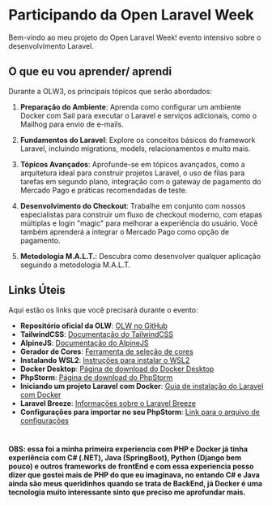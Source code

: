 # Participando da Open Laravel Week

Bem-vindo ao meu projeto do Open Laravel Week! evento intensivo sobre o desenvolvimento Laravel.

## O que eu vou aprender/ aprendi

Durante a OLW3, os principais tópicos que serão abordados:

1. **Preparação do Ambiente**: Aprenda como configurar um ambiente Docker com Sail para executar o Laravel e serviços adicionais, como o Mailhog para envio de e-mails.

2. **Fundamentos do Laravel**: Explore os conceitos básicos do framework Laravel, incluindo migrations, models, relacionamentos e muito mais.

3. **Tópicos Avançados**: Aprofunde-se em tópicos avançados, como a arquitetura ideal para construir projetos Laravel, o uso de filas para tarefas em segundo plano, integração com o gateway de pagamento do Mercado Pago e práticas recomendadas de teste.

4. **Desenvolvimento do Checkout**: Trabalhe em conjunto com nossos especialistas para construir um fluxo de checkout moderno, com etapas múltiplas e login "magic" para melhorar a experiência do usuário. Você também aprenderá a integrar o Mercado Pago como opção de pagamento.

5. **Metodologia M.A.L.T.**: Descubra como desenvolver qualquer aplicação seguindo a metodologia M.A.L.T.

## Links Úteis

Aqui estão os links que você precisará durante o evento:

- **Repositório oficial da OLW**: [OLW no GitHub](https://github.com/beerandcodeteam/olw-3)
- **TailwindCSS**: [Documentação do TailwindCSS](https://tailwindcss.com/docs/installation)
- **AlpineJS**: [Documentação do AlpineJS](https://alpinejs.dev)
- **Gerador de Cores**: [Ferramenta de seleção de cores](https://m2.material.io/design/color/the-color-system.html#tools-for-picking-colors)
- **Instalando WSL2**: [Instruções para instalar o WSL2](https://learn.microsoft.com/pt-br/windows/wsl/install-manual)
- **Docker Desktop**: [Página de download do Docker Desktop](https://www.docker.com/products/docker-desktop/)
- **PhpStorm**: [Página de download do PhpStorm](https://www.jetbrains.com/pt-br/phpstorm/download/#section=windows)
- **Iniciando um projeto Laravel com Docker**: [Guia de instalação do Laravel com Docker](https://laravel.com/docs/10.x/installation#laravel-and-docker)
- **Laravel Breeze**: [Informações sobre o Laravel Breeze](https://laravel.com/docs/10.x/starter-kits#laravel-breeze)
- **Configurações para importar no seu PhpStorm**: [Link para o arquivo de configurações](https://drive.google.com/file/d/1hOqDVm4MhKbgmbjDHLh9OvoUu-Hk8yeL/view)

#

#### OBS: essa foi a minha primeira experiencia com PHP e Docker já tinha experiência com C# (.NET), Java (SpringBoot), Python (Django bem pouco) e outros frameworks de frontEnd e com essa experiencia posso dizer que gostei mais de PHP do que eu imaginava, no entando C# e Java ainda são meus queridinhos quando se trata de BackEnd, já Docker é uma tecnologia muito interessante sinto que preciso me aprofundar mais.

